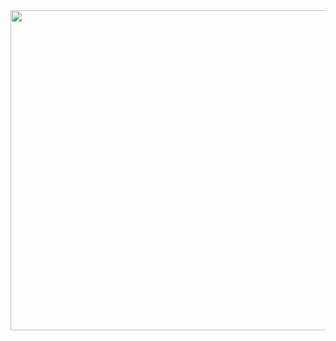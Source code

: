 <img width="512" src="https://upload.wikimedia.org/wikipedia/commons/thumb/f/ff/1_42_polytope_7-cube.svg/512px-1_42_polytope_7-cube.svg.png">
